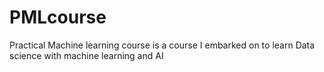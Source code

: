 # PMLcourse
Practical Machine learning course is a course I embarked on to learn Data science with machine learning and AI
